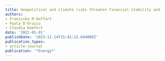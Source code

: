 ```yaml
---
title: Geopolitical and climate risks threaten financial stability and energy transitions
authors:
- Franziska M Hoffart
- Paola D’Orazio
- Claudia Kemfert
date: '2022-01-01'
publishDate: '2023-11-14T15:41:12.644080Z'
publication_types:
- article-journal
publication: '*Energy*'
---
```

